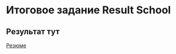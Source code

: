 # Итоговое задание  Result School
## Результат тут
[Резюме]([https://duckduckgo.com](https://skopsss.github.io/Resume/)https://skopsss.github.io/Resume/)
